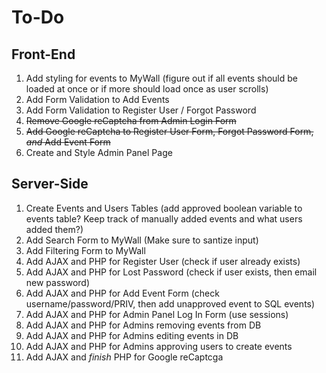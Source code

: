 # To-Do
## Front-End
1. Add styling for events to MyWall (figure out if all events should be loaded at once or if more should load once as user scrolls)
2. Add Form Validation to Add Events
3. Add Form Validation to Register User / Forgot Password
4. ~~Remove Google reCaptcha from Admin Login Form~~
5. ~~Add Google reCaptcha to Register User Form, Forgot Password Form, _and_ Add Event Form~~
6. Create and Style Admin Panel Page

## Server-Side
1. Create Events and Users Tables (add approved boolean variable to events table?  Keep track of manually added events and what users added them?)
2. Add Search Form to MyWall (Make sure to santize input)
3. Add Filtering Form to MyWall
4. Add AJAX and PHP for Register User (check if user already exists)
5. Add AJAX and PHP for Lost Password (check if user exists, then email new password)
6. Add AJAX and PHP for Add Event Form (check username/password/PRIV, then add unapproved event to SQL events)
7. Add AJAX and PHP for Admin Panel Log In Form (use sessions)
8. Add AJAX and PHP for Admins removing events from DB
9. Add AJAX and PHP for Admins editing events in DB
10. Add AJAX and PHP for Admins approving users to create events
11. Add AJAX and _finish_ PHP for Google reCaptcga
